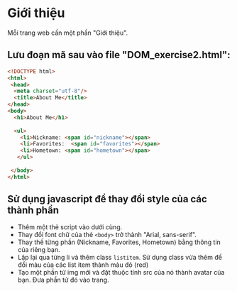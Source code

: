 # Giới thiệu

Mỗi trang web cần một phần "Giới thiệu".

## Lưu đoạn mã sau vào file "DOM_exercise2.html":
``` html
<!DOCTYPE html>
<html>
 <head>
  <meta charset="utf-8"/>
  <title>About Me</title>
</head>
<body>
  <h1>About Me</h1>
  
  <ul>
    <li>Nickname: <span id="nickname"></span>
    <li>Favorites:  <span id="favorites"></span>
    <li>Hometown: <span id="hometown"></span>
   </ul>
  
 </body>
</html>
```
## Sử dụng javascript để thay đổi style của các thành phần
- Thêm một thẻ script vào dưới cùng.
- Thay đổi font chữ của thẻ ```<body>``` trở thành  "Arial, sans-serif".
- Thay thế từng phần (Nickname, Favorites, Hometown) bằng thông tin của riêng bạn.
- Lặp lại qua từng li và thêm class ```listitem```. Sử dụng class vừa thêm để đổi màu của các list item thành màu đỏ (red)
- Tạo một phần tử img mới và đặt thuộc tính src của nó thành avatar của bạn. Đưa phần tử đó vào trang.